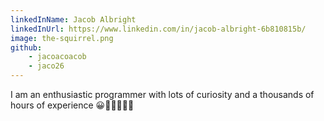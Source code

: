 ```yaml
---
linkedInName: Jacob Albright
linkedInUrl: https://www.linkedin.com/in/jacob-albright-6b810815b/
image: the-squirrel.png
github:
    - jacoacoacob
    - jaco26
---
```

I am an enthusiastic programmer with lots of curiosity and a thousands of hours of experience 😀🧑🏻‍💻👍🏻